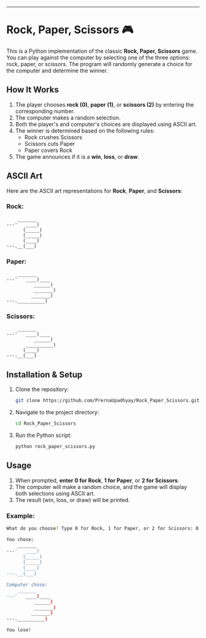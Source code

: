 

---

# Rock, Paper, Scissors 🎮

This is a Python implementation of the classic **Rock, Paper, Scissors** game. You can play against the computer by selecting one of the three options: rock, paper, or scissors. The program will randomly generate a choice for the computer and determine the winner.

## How It Works

1. The player chooses **rock (0)**, **paper (1)**, or **scissors (2)** by entering the corresponding number.
2. The computer makes a random selection.
3. Both the player's and computer's choices are displayed using ASCII art.
4. The winner is determined based on the following rules:
   - Rock crushes Scissors
   - Scissors cuts Paper
   - Paper covers Rock
5. The game announces if it is a **win**, **loss**, or **draw**.

## ASCII Art
Here are the ASCII art representations for **Rock**, **Paper**, and **Scissors**:

### Rock:
```
    _______
---'   ____)
      (_____)
      (_____)
      (____)
---.__(___)
```

### Paper:
```
    _______
---'   ____)____
          ______)
          _______)
         _______)
---.__________)
```

### Scissors:
```
    _______
---'   ____)____
          ______)
       __________)
      (____)
---.__(___)
```

## Installation & Setup

1. Clone the repository:
   ```bash
   git clone https://github.com/PrernaUpadhyay/Rock_Paper_Scissors.git
   ```
2. Navigate to the project directory:
   ```bash
   cd Rock_Paper_Scissors
   ```
3. Run the Python script:
   ```bash
   python rock_paper_scissors.py
   ```

## Usage

1. When prompted, **enter 0 for Rock**, **1 for Paper**, or **2 for Scissors**.
2. The computer will make a random choice, and the game will display both selections using ASCII art.
3. The result (win, loss, or draw) will be printed.

### Example:

```bash
What do you choose? Type 0 for Rock, 1 for Paper, or 2 for Scissors: 0

You chose:
    _______
---'   ____)
      (_____)
      (_____)
      (____)
---.__(___)

Computer chose:
    _______
---'   ____)____
          ______)
          _______)
         _______)
---.__________)

You lose!
```

